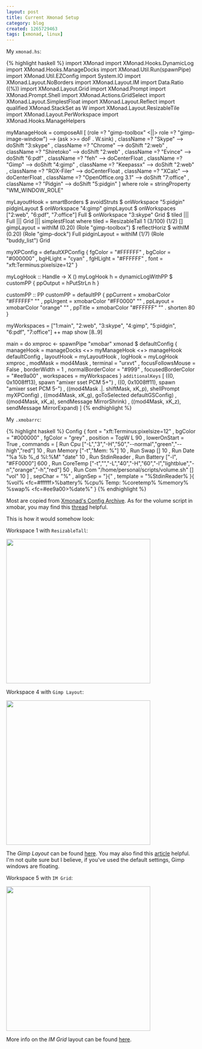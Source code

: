 ```yaml
--- 
layout: post
title: Current Xmonad Setup
category: blog
created: 1265729463
tags: [xmonad, linux]
---
```


My `xmonad.hs`:

{% highlight haskell %}
import XMonad
import XMonad.Hooks.DynamicLog
import XMonad.Hooks.ManageDocks
import XMonad.Util.Run(spawnPipe)
import XMonad.Util.EZConfig
import System.IO
import XMonad.Layout.NoBorders
import XMonad.Layout.IM
import Data.Ratio ((%))
import XMonad.Layout.Grid
import XMonad.Prompt
import XMonad.Prompt.Shell
import XMonad.Actions.GridSelect
import XMonad.Layout.SimplestFloat
import XMonad.Layout.Reflect
import qualified XMonad.StackSet as W
import XMonad.Layout.ResizableTile
import XMonad.Layout.PerWorkspace
import XMonad.Hooks.ManageHelpers

myManageHook = composeAll
    [ (role =? "gimp-toolbox" <||> role =? "gimp-image-window") --> (ask >>= doF . W.sink)
    , className =? "Skype"                --> doShift "3:skype"
    , className =? "Chrome"               --> doShift "2:web"
    , className =? "Shiretoko"            --> doShift "2:web"
    , className =? "Evince"               --> doShift "6:pdf"
    , className =? "feh"                  --> doCenterFloat
    , className =? "Gimp"                 --> doShift "4:gimp"
    , className =? "Keepassx"             --> doShift "2:web"
    , className =? "ROX-Filer"            --> doCenterFloat
    , className =? "XCalc"                --> doCenterFloat
    , className =? "OpenOffice.org 3.1"   --> doShift "7:office"
    , className =? "Pidgin"               --> doShift "5:pidgin"
    ]
  where role = stringProperty "WM_WINDOW_ROLE"

myLayoutHook = smartBorders $ avoidStruts $ onWorkspace "5:pidgin" pidginLayout $ onWorkspace "4:gimp" gimpLayout $ onWorkspaces ["2:web", "6:pdf", "7:office"] Full $ onWorkspace "3:skype" Grid $ tiled ||| Full ||| Grid ||| simplestFloat
  where
    tiled = ResizableTall 1 (3/100) (1/2) []
    gimpLayout = withIM (0.20) (Role "gimp-toolbox") $ reflectHoriz $ withIM (0.20) (Role "gimp-dock") Full
    pidginLayout = withIM (1/7) (Role "buddy_list") Grid

myXPConfig = defaultXPConfig { fgColor   = "#FFFFFF"
                              , bgColor  = "#000000"
                              , bgHLight = "cyan"
                              , fgHLight = "#FFFFFF"
                              , font     = "xft:Terminus:pixelsize=12"
                              }

myLogHook :: Handle -> X ()
myLogHook h = dynamicLogWithPP $ customPP { ppOutput = hPutStrLn h }

customPP :: PP
customPP = defaultPP { ppCurrent = xmobarColor "#FFFFFF" ""
                     , ppUrgent  = xmobarColor "#FF0000" ""
                     , ppLayout  = xmobarColor "orange" ""
                     , ppTitle   = xmobarColor "#FFFFFF" "" . shorten 80
                     }

myWorkspaces = ["1:main", "2:web", "3:skype", "4:gimp", "5:pidgin", "6:pdf", "7:office"] ++ map show [8..9]

main = do
    xmproc <- spawnPipe "xmobar"
    xmonad $ defaultConfig
        { manageHook = manageDocks <+> myManageHook <+> manageHook defaultConfig
        , layoutHook = myLayoutHook
        , logHook = myLogHook xmproc
        , modMask = mod4Mask
        , terminal = "urxvt"
        , focusFollowsMouse = False
        , borderWidth = 1
        , normalBorderColor  = "#999"
        , focusedBorderColor = "#ee9a00"
        , workspaces = myWorkspaces
        } `additionalKeys`
        [ ((0, 0x1008ff13), spawn "amixer sset PCM 5+")
        , ((0, 0x1008ff11), spawn "amixer sset PCM 5-")
        , ((mod4Mask .|. shiftMask, xK_p), shellPrompt myXPConfig)
        , ((mod4Mask, xK_g), goToSelected defaultGSConfig)
        , ((mod4Mask, xK_a), sendMessage MirrorShrink)
        , ((mod4Mask, xK_z), sendMessage MirrorExpand)
        ]
{% endhighlight %}

My `.xmobarrc`:

{% highlight haskell %}
Config { font = "xft:Terminus:pixelsize=12"
       , bgColor = "#000000"
       , fgColor = "grey"
       , position = TopW L 90
       , lowerOnStart = True
       , commands = [ Run Cpu ["-L","3","-H","50","--normal","green","--high","red"] 10
                    , Run Memory ["-t","Mem: <usedratio>%"] 10
                    , Run Swap [] 10
                    , Run Date "%a %b %_d %l:%M" "date" 10
                    , Run StdinReader
                    , Run Battery ["-l", "#FF0000"] 600
                    , Run CoreTemp ["-t","<core0>","-L","40","-H","60","-l","lightblue","-n","orange","-h","red"] 50
                    , Run Com "/home/personal/scripts/volume.sh" [] "vol" 10
                    ]
       , sepChar = "%"
       , alignSep = "}{"
       , template = "%StdinReader% }{ %vol% <fc=#ffffff>%battery%</fc> %cpu% Temp: %coretemp% %memory% %swap% <fc=#ee9a00>%date%</fc>"
       }
{% endhighlight %}

Most are copied from [Xmonad's Config Archive](http://haskell.org/haskellwiki/Xmonad/Config_archive). As for the volume script in xmobar, you may find this [thread](http://bbs.archlinux.org/viewtopic.php?id=74842) helpful.

This is how it would somehow look:

Workspace 1 with `ResizableTall`:

[<img src="http://dl.dropbox.com/u/24796303/blog/2010-02-10-081038_1280x800_scrot.png" width="383" />](http://dl.dropbox.com/u/24796303/blog/2010-02-10-081038_1280x800_scrot.png)

Workspace 4 with `Gimp Layout`:

[<img src="http://dl.dropbox.com/u/24796303/blog/2010-02-10-090623_1280x800_scrot.png" width="383" />](http://dl.dropbox.com/u/24796303/blog/2010-02-10-090623_1280x800_scrot.png)

The _Gimp Layout_ can be found [here](http://nathanhowell.net/2009/03/08/xmonad-and-the-gimp/). You may also find this [article](http://www.haskell.org/haskellwiki/Xmonad/General_xmonad.hs_config_tips#Tiling_most_windows_in_gimp) helpful. I'm not quite sure but I believe, if you've used the default settings, Gimp windows are floating.

Workspace 5 with `IM Grid`:

[<img src="http://dl.dropbox.com/u/24796303/blog/2010-02-10-083559_1280x800_scrot_0.png" width="383" />](http://dl.dropbox.com/u/24796303/blog/2010-02-10-083559_1280x800_scrot_0.png)

More info on the _IM Grid_ layout can be found [here](http://xmonad.org/xmonad-docs/xmonad-contrib/XMonad-Layout-IM.html).

